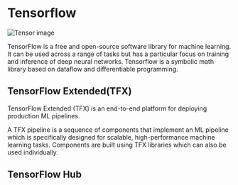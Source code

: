# Tensorflow


![Tensor image](https://user-images.githubusercontent.com/30737713/68445697-a2760b00-01a8-11ea-8f52-5ef1ef6cb546.png)




TensorFlow is a free and open-source software library for machine learning. It can be used across a range of tasks but has a particular focus on training and inference of deep neural networks. Tensorflow is a symbolic math library based on dataflow and differentiable programming.


TensorFlow Extended(TFX)
--
TensorFlow Extended (TFX) is an end-to-end platform for deploying production ML pipelines. 

A TFX pipeline is a sequence of components that implement an ML pipeline which is specifically designed for scalable, high-performance machine learning tasks. Components are built using TFX libraries which can also be used individually.

TensorFlow Hub
--
